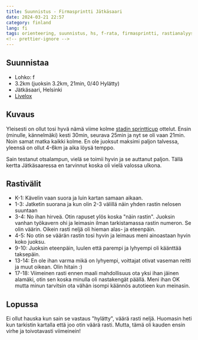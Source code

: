 ```yaml
---
title: Suunnistus - Firmasprintti Jätkäsaari
date: 2024-03-21 22:57
category: finland
lang: fi
tags: orienteering, suunnistus, hs, f-rata, firmasprintti, rastianalyysi, firmasprintti2024
<!-- prettier-ignore -->
---
```


## Suunnistaa

- Lohko: f
- 3.2km (juoksin 3.2km, 21min, 0/40 Hylätty)
- Jätkäsaari, Helsinki
- [Livelox](https://www.livelox.com/Viewer/Stadin-Sprintticup-Jatkasaari/Firmasprintti?classId=725788&tab=player)

## Kuvaus

Yleisesti on ollut tosi hyvä nämä viime kolme [stadin sprintticup](https://iltarastit.fi/sprintticup/)
ottelut. Ensin (minulle, kännelmäki) kesti 30min, seurava 25min ja nyt se oli vaan 21min.
Noin samat matka kaikki kolme.
En ole juoksut maksimi paljon talvessa, yleensä on ollut 4-6km ja aika löysä temppo.

Sain testanut otsalampun, vielä se toimii hyvin ja se auttanut paljon. Tällä kertta
Jätkäsaaressa en tarvinnut koska oli vielä valossa ulkona.

## Rastivälit

- K-1: Kävelin vaan suora ja luin kartan samaan aikaan.
- 1-3: Jatketin suorana ja kun olin 2-3 välillä näin yhden rastin nelosen suuntaan
- 3-4: No ihan hirveä. Otin rapuset ylös koska "näin rastin". Juoksin vanhan
       työkavern ohi ja leimasin ilman tarkistamassa rastin numeron. Se olin väärin.
       Oikein rasti neljä oli hieman alas- ja eteenpäin.
- 4-5: No otin se väärän rastin tosi hyvin ja leimaus meni ainoastaan hyvin koko juoksu.
- 9-10: Juoksin eteenpäin, luulen että parempi ja lyhyempi oli käänttää taksepäin.
- 13-14: En ole ihan varma mikä on lyhyempi, voittajat otivat vaseman reitti ja muut
       oikean. Olin hitain :)
- 17-18: Viimeinen rasti ennen maali mahdollisuus ota yksi ihan jäinen alamäki, otin
       sen koska minulla oli nastakengät päällä. Meni ihan OK mutta minun tarvitsin
       ota vähän isompi käännös autotieen kun meinasin.

## Lopussa

Ei ollut hauska kun sain se vastaus "hylätty", väärä rasti neljä. Huomasin heti kun
tarkistin kartalla että joo otin väärä rasti. Mutta, tämä oli kauden ensin virhe ja
toivotavasti viimeinein!
